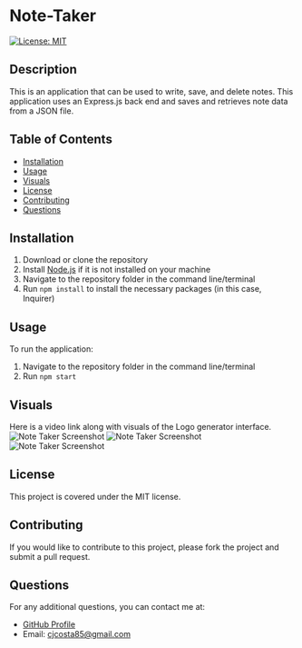 # Note-Taker
  [![License: MIT](https://img.shields.io/badge/License-MIT-yellow.svg)](https://opensource.org/licenses/MIT)
  ## Description
  This is an application that can be used to write, save, and delete notes. This application uses an Express.js back end and saves and retrieves note data from a JSON file.
  ## Table of Contents
  - [Installation](#installation)
  - [Usage](#usage)
  - [Visuals](#visuals)
  - [License](#license)
  - [Contributing](#contributing)
  - [Questions](#questions)
  ## Installation
  1. Download or clone the repository
  2. Install [Node.js](https://nodejs.org/) if it is not installed on your machine
  3. Navigate to the repository folder in the command line/terminal
  4. Run `npm install` to install the necessary packages (in this case, Inquirer)
  ## Usage
  To run the application:
  1. Navigate to the repository folder in the command line/terminal
  2. Run `npm start`
  ## Visuals
  Here is a video link along with visuals of the Logo generator interface.
  <img src="./assets/images/Note Taker 1.png" alt="Note Taker Screenshot">
  <img src="./assets/images/Note Taker 2.png" alt="Note Taker Screenshot"> 
  <img src="./assets/images/Note Taker 3.png" alt="Note Taker Screenshot"> 
  ## License
  This project is covered under the MIT license.
  ## Contributing
  If you would like to contribute to this project, please fork the project and submit a pull request.
  ## Questions
  For any additional questions, you can contact me at:
  - [GitHub Profile](https://github.com/supremecosta)
  - Email: cjcosta85@gmail.com